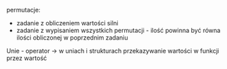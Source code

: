 permutacje:
- zadanie z obliczeniem wartości silni
- zadanie z wypisaniem wszystkich permutacji - ilość powinna być równa ilości obliczonej w poprzednim zadaniu

Unie - operator -> w uniach i strukturach
przekazywanie wartości w funkcji przez wartość